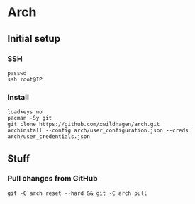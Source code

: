 # Arch

## Initial setup

### SSH

```
passwd
ssh root@IP
```

### Install

```
loadkeys no
pacman -Sy git
git clone https://github.com/xwildhagen/arch.git
archinstall --config arch/user_configuration.json --creds arch/user_credentials.json
```

## Stuff

### Pull changes from GitHub

```
git -C arch reset --hard && git -C arch pull
```
